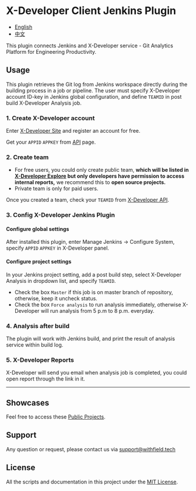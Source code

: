 # X-Developer Client Jenkins Plugin

- [English](https://github.com/jenkensci/x-developer-client-plugin/blob/master/README.md)
- [中文](https://github.com/jenkensci/x-developer-client-plugin/blob/master/README-zh-cn.md)

This plugin connects Jenkins and X-Developer service - Git Analytics Platform for Engineering Productivity.

## Usage

This plugin retrieves the Git log from Jenkins workspace directly during the building process in a job or pipeline. The user must specify X-Developer account ID-key in Jenkins global configuration, and define `TEAMID` in post build X-Developer Analysis job.

### 1. Create X-Developer account

Enter [X-Developer Site](https://x-developer.cn) and register an account for free.

Get your `APPID` `APPKEY` from [API](https://x-developer.cn/accounts/api) page.

### 2. Create team

- For free users, you could only create public team, **which will be listed in [X-Developer Explore](https://x-developer.cn) but only developers have permission to access internal reports,** we recommend this to **open source projects.**
- Private team is only for paid users.

Once you created a team, check your `TEAMID` from [X-Developer API](https://x-developer.cn/accounts/api).

### 3. Config X-Developer Jenkins Plugin

#### Configure global settings

After installed this plugin, enter Manage Jenkins -> Configure System, specify `APPID` `APPKEY` in X-Developer panel.

#### Configure project settings

In your Jenkins project setting, add a post build step, select X-Developer Analysis in dropdown list, and specify `TEAMID`.

- Check the box `Master` if this job is on master branch of repository, otherwise, keep it uncheck status.
- Check the box `Force analysis` to run analysis immediately, otherwise X-Developer will run analysis from 5 p.m to 8 p.m. everyday.

### 4. Analysis after build

The plugin will work with Jenkins build, and print the result of analysis service within build log.

### 5. X-Developer Reports

X-Developer will send you email when analysis job is completed, you could open report through the link in it.

---

## Showcases

Feel free to access these [Public Projects](https://x-developer.cn/projects/).

## Support

Any question or request, please contact us via [support@withfield.tech](mailto:support@withfield.tech)

## License

All the scripts and documentation in this project under the [MIT License](https://github.com/FieldTech/x-developer-client-plugin/blob/master/LICENSE).